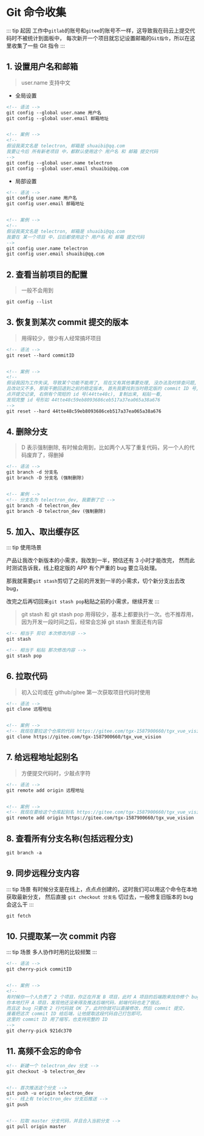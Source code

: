 # Git 命令收集

::: tip 起因
工作中`gitlab`的账号和`gitee`的账号不一样，这导致我在码云上提交代码时不被统计到面板中，
每次新开一个项目就忘记设置邮箱的`Git指令`，所以在这里收集了一些 Git 指令
:::

## 1. 设置用户名和邮箱

> user.name 支持中文

- 全局设置

```xml
<!-- 语法 -->
git config --global user.name 用户名
git config --global user.email 邮箱地址


<!-- 案例 -->
<!--
假设我英文名是 telectron, 邮箱是 shuaibi@qq.com
我要让今后 所有新老项目 中，都默认使用这个 用户名 和 邮箱 提交代码
-->
git config --global user.name telectron
git config --global user.email shuaibi@qq.com
```

- 局部设置

```xml
<!-- 语法 -->
git config user.name 用户名
git config user.email 邮箱地址


<!-- 案例 -->
<!--
假设我英文名是 telectron, 邮箱是 shuaibi@qq.com
我要在 某一个项目 中，日后都使用这个 用户名 和 邮箱 提交代码
-->
git config user.name telectron
git config user.email shuaibi@qq.com
```

## 2. 查看当前项目的配置

> 一般不会用到

```xml
git config --list
```

## 3. 恢复到某次 commit 提交的版本

> 用得较少，很少有人经常搞坏项目

```xml
<!-- 语法 -->
git reset --hard commitID


<!-- 案例 -->
<!--
假设我因为工作失误, 导致某个功能不能用了, 现在又有其他事要处理, 没办法及时排查问题,
且改动又不多, 那我干脆回退到之前的稳定版本, 首先我要找到当时稳定版的 commit ID 号,
点开提交记录, 右侧有个简短的 id 号(44tte48c), 复制出来, 粘贴一看,
发现完整 id 号形如 44tte48c59eb8093686ceb517a37ea065a38a676
-->
git reset --hard 44tte48c59eb8093686ceb517a37ea065a38a676
```

## 4. 删除分支

> D 表示强制删除, 有时候会用到，比如两个人写了重复代码，另一个人的代码废弃了，得删掉

```xml
<!-- 语法 -->
git branch -d 分支名
git branch -D 分支名 (强制删除)


<!-- 案例 -->
<!-- 分支名为 telectron_dev, 我要删了它 -->
git branch -d telectron_dev
git branch -D telectron_dev (强制删除)
```

## 5. 加入、取出缓存区

::: tip 使用场景

产品让我改个新版本的小需求，我改到一半，预估还有 3 小时才能改完，
然而此时测试告诉我，线上稳定版的 APP 有个严重的 bug 要立马处理。

那我就需要`git stash`剪切了之前的开发到一半的小需求，切个新分支出去改 bug，

改完之后再切回来`git stash pop`粘贴之前的小需求，继续开发
:::

> git stash 和 git stash pop 用得较少，基本上都要执行一次。也不推荐用，因为开发一段时间之后，经常会忘掉 git stash 里面还有内容

```xml
<!-- 相当于 剪切 本次修改内容 -->
git stash

<!-- 相当于 粘贴 那次修改内容 -->
git stash pop
```

## 6. 拉取代码

> 初入公司或在 github/gitee 第一次获取项目代码时使用

```xml
<!-- 语法 -->
git clone 远程地址


<!-- 案例 -->
<!-- 我现在要拉这个仓库的代码 https://gitee.com/tgx-1587900660/tgx_vue_vision -->
git clone https://gitee.com/tgx-1587900660/tgx_vue_vision
```

## 7. 给远程地址起别名

> 方便提交代码时，少敲点字符

```xml
<!-- 语法 -->
git remote add origin 远程地址


<!-- 案例 -->
<!-- 我现在要给这个仓库起别名 https://gitee.com/tgx-1587900660/tgx_vue_vision -->
git remote add origin https://gitee.com/tgx-1587900660/tgx_vue_vision
```

## 8. 查看所有分支名称(包括远程分支)

```xml
git branch -a
```

## 9. 同步远程分支内容

::: tip 场景
有时候分支是在线上，点点点创建的，这时我们可以用这个命令在本地获取最新分支，
然后直接 `git checkout 分支名` 切过去，一般修复旧版本的 bug 会这么干
:::

```xml
git fetch
```

## 10. 只提取某一次 commit 内容

::: tip 场景
多人协作时用的比较频繁
:::

```xml
<!-- 语法 -->
git cherry-pick commitID


<!-- 案例 -->
<!--
有时候你一个人负责了 2 个项目，你正在开发 B 项目，此时 A 项目的后端跑来找你修个 bug，
你本地打开 A 项目，发现他还没来得及推送后端代码，前端代码也走了很远，
而且这 bug 只要改 2 行代码就 OK 了，此时你就可以直接修改，然后 commit 提交，
接着把这次 commit ID 给后端，让他提取这段代码自己打包即可。
这里的 commit ID 用了缩写，也支持完整的 ID
-->
git cherry-pick 921dc370
```

## 11. 高频不会忘的命令

```xml
<!-- 新建一个 telectron_dev 分支 -->
git checkout -b telectron_dev


<!-- 首次推送这个分支 -->
git push -u origin telectron_dev
<!-- 线上有 telectron_dev 分支后推送 -->
git push


<!-- 拉取 master 分支代码，并且合入当前分支 -->
git pull origin master
```
